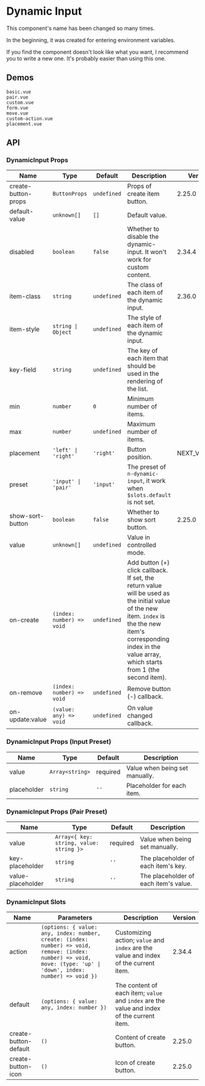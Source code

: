 # Dynamic Input

<!--single-column-->

This component's name has been changed so many times.

In the beginning, it was created for entering environment variables.

If you find the component doesn't look like what you want, I recommend you to write a new one. It's probably easier than using this one.

## Demos

```demo
basic.vue
pair.vue
custom.vue
form.vue
move.vue
custom-action.vue
placement.vue
```

## API

### DynamicInput Props

| Name | Type | Default | Description | Version |
| --- | --- | --- | --- | --- |
| create-button-props | `ButtonProps` | `undefined` | Props of create item button. | 2.25.0 |
| default-value | `unknown[]` | `[]` | Default value. |  |
| disabled | `boolean` | `false` | Whether to disable the dynamic-input. It won't work for custom content. | 2.34.4 |
| item-class | `string` | `undefined` | The class of each item of the dynamic input. | 2.36.0 |
| item-style | `string \| Object` | `undefined` | The style of each item of the dynamic input. |  |
| key-field | `string` | `undefined` | The key of each item that should be used in the rendering of the list. |  |
| min | `number` | `0` | Minimum number of items. |  |
| max | `number` | `undefined` | Maximum number of items. |  |
| placement | `'left' \| 'right'` | `'right'` | Button position. | NEXT_VERSION |
| preset | `'input' \| 'pair'` | `'input'` | The preset of `n-dynamic-input`, it work when `$slots.default` is not set. |  |
| show-sort-button | `boolean` | `false` | Whether to show sort button. | 2.25.0 |
| value | `unknown[]` | `undefined` | Value in controlled mode. |  |
| on-create | `(index: number) => void` | `undefined` | Add button (+) click callback. If set, the return value will be used as the initial value of the new item. `index` is the the new item's corresponding index in the value array, which starts from 1 (the second item). |  |
| on-remove | `(index: number) => void` | `undefined` | Remove button (-) callback. |  |
| on-update:value | `(value: any) => void` | `undefined` | On value changed callback. |  |

### DynamicInput Props (Input Preset)

| Name        | Type            | Default  | Description                    |
| ----------- | --------------- | -------- | ------------------------------ |
| value       | `Array<string>` | required | Value when being set manually. |
| placeholder | `string`        | `''`     | Placeholder for each item.     |

### DynamicInput Props (Pair Preset)

| Name | Type | Default | Description |
| --- | --- | --- | --- |
| value | `Array<{ key: string, value: string }>` | required | Value when being set manually. |
| key-placeholder | `string` | `''` | The placeholder of each item's key. |
| value-placeholder | `string` | `''` | The placeholder of each item's value. |

### DynamicInput Slots

| Name | Parameters | Description | Version |
| --- | --- | --- | --- |
| action | `(options: { value: any, index: number, create: (index: number) => void, remove: (index: number) => void, move: (type: 'up' \| 'down', index: number) => void })` | Customizing action; `value` and `index` are the value and index of the current item. | 2.34.4 |
| default | `(options: { value: any, index: number })` | The content of each item; `value` and `index` are the value and index of the current item. |  |
| create-button-default | `()` | Content of create button. | 2.25.0 |
| create-button-icon | `()` | Icon of create button. | 2.25.0 |
